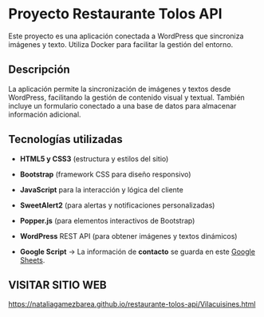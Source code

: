 
# Proyecto Restaurante Tolos API

  

Este proyecto es una aplicación conectada a WordPress que sincroniza imágenes y texto. Utiliza Docker para facilitar la gestión del entorno.


## Descripción

  

La aplicación permite la sincronización de imágenes y textos desde WordPress, facilitando la gestión de contenido visual y textual. También incluye un formulario conectado a una base de datos para almacenar información adicional.

  
## Tecnologías utilizadas

- **HTML5 y CSS3** (estructura y estilos del sitio)

- **Bootstrap**  (framework CSS para diseño responsivo)

- **JavaScript** para la interacción y lógica del cliente

- **SweetAlert2** (para alertas y notificaciones personalizadas)

- **Popper.js** (para elementos interactivos de Bootstrap)

- **WordPress** REST API (para obtener imágenes y textos dinámicos)

- **Google Script** → La información de **contacto** se guarda en este [Google Sheets](https://docs.google.com/spreadsheets/d/1BLpoz8f-vumhHIr-WQL-Gtl2n4yJS5t3L6mU21B1_wU/edit?usp=sharing).

## VISITAR SITIO WEB
https://nataliagamezbarea.github.io/restaurante-tolos-api/Vilacuisines.html
